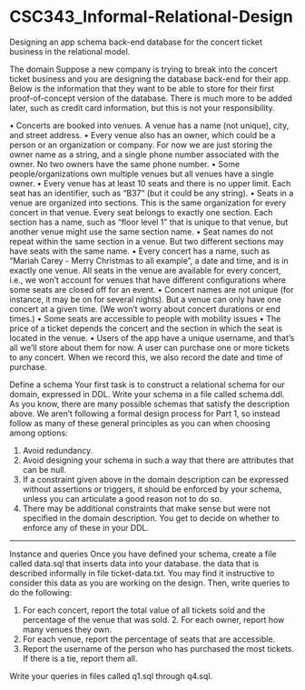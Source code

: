 # CSC343_Informal-Relational-Design
Designing an app schema back-end database for the concert ticket business in the relational model.

The domain
Suppose a new company is trying to break into the concert ticket business and you are designing the database back-end for their app. Below is the information that they want to be able to store for their first proof-of-concept version of the database. There is much more to be added later, such as credit card information, but this is not your responsibility.

• Concerts are booked into venues. A venue has a name (not unique), city, and street address.
• Every venue also has an owner, which could be a person or an organization or company. For now we are just storing the owner name as a string, and a single phone number associated with the owner. No two owners have the same phone number.
• Some people/organizations own multiple venues but all venues have a single owner.
• Every venue has at least 10 seats and there is no upper limit. Each seat has an identifier, such as “B37” (but
it could be any string).
• Seats in a venue are organized into sections. This is the same organization for every concert in that venue. Every seat belongs to exactly one section. Each section has a name, such as “floor level 1” that is unique to that venue, but another venue might use the same section name.
• Seat names do not repeat within the same section in a venue. But two different sections may have seats with the same name.
• Every concert has a name, such as “Mariah Carey - Merry Christmas to all example”, a date and time, and is in exactly one venue. All seats in the venue are available for every concert, i.e., we won’t account for venues that have different configurations where some seats are closed off for an event.
• Concert names are not unique (for instance, it may be on for several nights). But a venue can only have one concert at a given time. (We won’t worry about concert durations or end times.)
• Some seats are accessible to people with mobility issues
• The price of a ticket depends the concert and the section in which the seat is located in the venue.
• Users of the app have a unique username, and that’s all we’ll store about them for now. A user can purchase one or more tickets to any concert. When we record this, we also record the date and time of purchase.

Define a schema
Your first task is to construct a relational schema for our domain, expressed in DDL. Write your schema in a file called schema.ddl.
As you know, there are many possible schemas that satisfy the description above. We aren’t following a formal design process for Part 1, so instead follow as many of these general principles as you can when choosing among options:
1. Avoid redundancy.
2. Avoid designing your schema in such a way that there are attributes that can be null.
3. If a constraint given above in the domain description can be expressed without assertions or triggers, it should be enforced by your schema, unless you can articulate a good reason not to do so.
4. There may be additional constraints that make sense but were not specified in the domain description. You get to decide on whether to enforce any of these in your DDL.

-------------------------

Instance and queries
Once you have defined your schema, create a file called data.sql that inserts data into your database. the data that is described informally in file ticket-data.txt.
You may find it instructive to consider this data as you are working on the design. Then, write queries to do the following:
1. For each concert, report the total value of all tickets sold and the percentage of the venue that was sold. 2. For each owner, report how many venues they own.
3. For each venue, report the percentage of seats that are accessible.
4. Report the username of the person who has purchased the most tickets. If there is a tie, report them all.

Write your queries in files called q1.sql through q4.sql.
